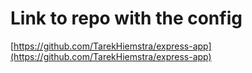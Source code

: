 # Link to repo with the config
[https://github.com/TarekHiemstra/express-app](https://github.com/TarekHiemstra/express-app)

